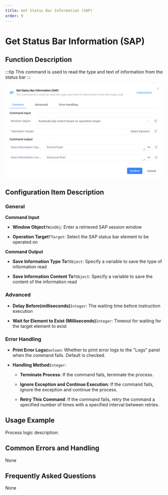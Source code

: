 ```yaml
---
title: Get Status Bar Information (SAP)
order: 9
---
```


# Get Status Bar Information (SAP)

## Function Description

:::tip 
This command is used to read the type and text of information from the status bar
:::

![Get Status Bar Information (SAP)](../../../assets/Get%20Status%20Bar%20Information%20(SAP)_command.png)

## Configuration Item Description

### General

**Command Input**

- **Window Object**`TWinObj`: Enter a retrieved SAP session window

- **Operation Target**`TTarget`: Select the SAP status bar element to be operated on


**Command Output**

- **Save Information Type To**`TObject`: Specify a variable to save the type of information read

- **Save Information Content To**`TObject`: Specify a variable to save the content of the information read

### Advanced

- **Delay Before(milliseconds)**`Integer`: The waiting time before instruction execution

- **Wait for Element to Exist (Milliseconds)**`Integer`: Timeout for waiting for the target element to exist

### Error Handling

- **Print Error Logs**`Boolean`: Whether to print error logs to the "Logs" panel when the command fails. Default is checked. 

- **Handling Method**`Integer`:

    - **Terminate Process**: If the command fails, terminate the process.

    - **Ignore Exception and Continue Execution**: If the command fails, ignore the exception and continue the process.

    - **Retry This Command**: If the command fails, retry the command a specified number of times with a specified interval between retries.

## Usage Example

Process logic description:

## Common Errors and Handling

None

## Frequently Asked Questions

None

